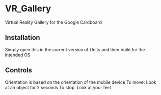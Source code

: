 # VR_Gallery
Virtual Reality Gallery for the Google Cardboard

## Installation
Simply open this in the current version of Unity and then build for the intended OS


## Controls
Orientation is based on the orientation of the mobile device
To move: Look at an object for 2 seconds
To stop: Look at your feet

